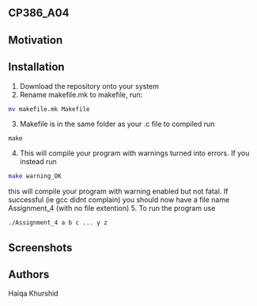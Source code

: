 ## CP386_A04

## Motivation 

## Installation
1. Download the repository onto your system
2. Rename makefile.mk to makefile, run:
```bash
mv makefile.mk Makefile
```
3. Makefile is in the same folder as your .c file to compiled run
```base
make
```
4. This will compile your program with warnings turned into errors. If you instead run
```bash
make warning_OK
```
this will compile your program with warning enabled but not fatal. If successful (ie gcc didnt complain) you should now have a file name Assignment_4 (with no file extention)
5. To run the program use 
```bash
./Assignment_4 a b c ... y z 
``` 
## Screenshots

## Authors 
Haiqa Khurshid
